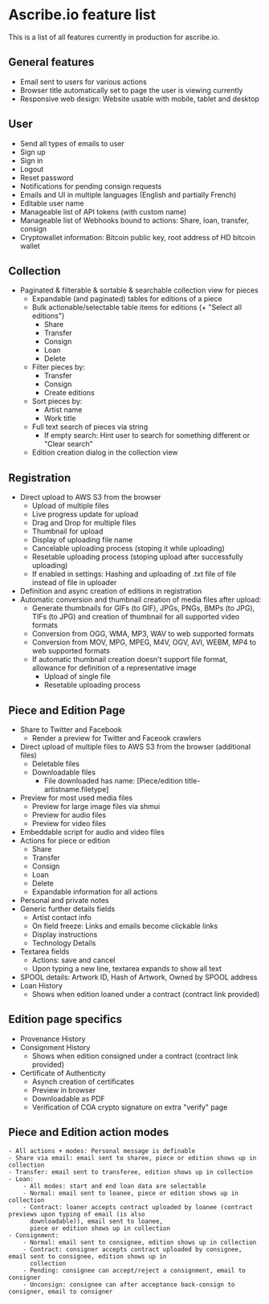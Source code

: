 # Ascribe.io feature list

This is a list of all features currently in production for ascribe.io.


## General features
- Email sent to users for various actions
- Browser title automatically set to page the user is viewing currently
- Responsive web design: Website usable with mobile, tablet and desktop


## User

- Send all types of emails to user
- Sign up
- Sign in
- Logout
- Reset password
- Notifications for pending consign requests
- Emails and UI in multiple languages (English and partially French)
- Editable user name
- Manageable list of API tokens (with custom name)
- Manageable list of Webhooks bound to actions: Share, loan, transfer, consign
- Cryptowallet information: Bitcoin public key, root address of HD bitcoin wallet


## Collection

- Paginated & filterable & sortable & searchable collection view for pieces
    - Expandable (and paginated) tables for editions of a piece
    - Bulk actionable/selectable table items for editions (+ "Select all editions")
        - Share
        - Transfer
        - Consign
        - Loan
        - Delete
    - Filter pieces by:
        - Transfer
        - Consign
        - Create editions
    - Sort pieces by:
        - Artist name
        - Work title
    - Full text search of pieces via string
        - If empty search: Hint user to search for something different or "Clear search"
    - Edition creation dialog in the collection view


## Registration

- Direct upload to AWS S3 from the browser
    - Upload of multiple files
    - Live progress update for upload
    - Drag and Drop for multiple files
    - Thumbnail for upload
    - Display of uploading file name
    - Cancelable uploading process (stoping it while uploading)
    - Resetable uploading process (stoping upload after successfully uploading)
    - If enabled in settings: Hashing and uploading of .txt file of file instead of file in uploader
- Definition and async creation of editions in registration
- Automatic conversion and thumbnail creation of media files after upload:
    - Generate thumbnails for GIFs (to GIF), JPGs, PNGs, BMPs (to JPG), TIFs (to JPG) and creation of thumbnail for all
      supported video formats
    - Conversion from OGG, WMA, MP3, WAV to web supported formats
    - Conversion from MOV, MPG, MPEG, M4V, OGV, AVI, WEBM, MP4 to web supported formats
    - If automatic thumbnail creation doesn't support file format, allowance for definition of a representative image
        - Upload of single file
        - Resetable uploading process


## Piece and Edition Page
- Share to Twitter and Facebook
    - Render a preview for Twitter and Faceook crawlers
- Direct upload of multiple files to AWS S3 from the browser (additional files)
    - Deletable files
    - Downloadable files
        - File downloaded has name: [Piece/edition title-artistname.filetype]
- Preview for most used media files
    - Preview for large image files via shmui
    - Preview for audio files
    - Preview for video files
- Embeddable script for audio and video files
- Actions for piece or edition
    - Share
    - Transfer
    - Consign
    - Loan
    - Delete
    - Expandable information for all actions
- Personal and private notes
- Generic further details fields
    - Artist contact info
    - On field freeze: Links and emails become clickable links
    - Display instructions
    - Technology Details
- Textarea fields
    - Actions: save and cancel
    - Upon typing a new line, textarea expands to show all text
- SPOOL details: Artwork ID, Hash of Artwork, Owned by SPOOL address
- Loan History
    - Shows when edition loaned under a contract (contract link provided)


## Edition page specifics

- Provenance History
- Consignment History
    - Shows when edition consigned under a contract (contract link provided)
- Certificate of Authenticity
    - Asynch creation of certificates
    - Preview in browser
    - Downloadable as PDF
    - Verification of COA crypto signature on extra "verify" page


## Piece and Edition action modes
    - All actions + modes: Personal message is definable
    - Share via email: email sent to sharee, piece or edition shows up in collection
    - Transfer: email sent to transferee, edition shows up in collection
    - Loan:
        - All modes: start and end loan data are selectable
        - Normal: email sent to loanee, piece or edition shows up in collection
        - Contract: loaner accepts contract uploaded by loanee (contract previews upon typing of email (is also
          downloadable)), email sent to loanee,
          piece or edition shows up in collection
    - Consignment:
        - Normal: email sent to consignee, edition shows up in collection
        - Contract: consigner accepts contract uploaded by consignee, email sent to consignee, edition shows up in
          collection
        - Pending: consignee can accept/reject a consignment, email to consigner
        - Unconsign: consignee can after acceptance back-consign to consigner, email to consigner

